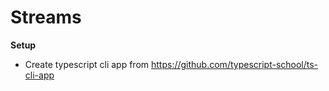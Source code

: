 # Streams 



**Setup**

- Create typescript cli app from https://github.com/typescript-school/ts-cli-app



